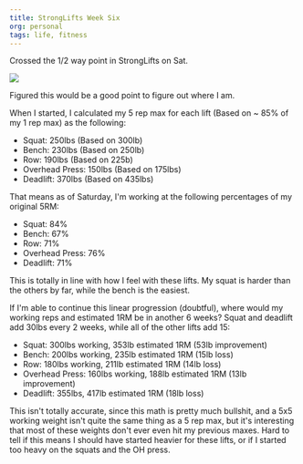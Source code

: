 ```yaml
---
title: StrongLifts Week Six
org: personal
tags: life, fitness
---
```


Crossed the 1/2 way point in StrongLifts on Sat.

![](/images/StrongLifts/week-6.jpg)

Figured this would be a good point to figure out where I am.

When I started, I calculated my 5 rep max for each lift (Based on ~ 85% of my
1 rep max) as the following:

- Squat: 250lbs (Based on 300lb)
- Bench: 230lbs (Based on 250lb)
- Row: 190lbs (Based on 225b)
- Overhead Press: 150lbs (Based on 175lbs)
- Deadlift: 370lbs (Based on 435lbs)

That means as of Saturday, I'm working at the following percentages of my
original 5RM:

- Squat: 84%
- Bench: 67%
- Row: 71%
- Overhead Press: 76%
- Deadlift: 71%

This is totally in line with how I feel with these lifts. My squat is harder
than the others by far, while the bench is the easiest.

If I'm able to continue this linear progression (doubtful), where would my
working reps and estimated 1RM be in another 6 weeks? Squat and deadlift add
30lbs every 2 weeks, while all of the other lifts add 15:

- Squat: 300lbs working, 353lb estimated 1RM (53lb improvement)
- Bench: 200lbs working, 235lb estimated 1RM (15lb loss)
- Row: 180lbs working, 211lb estimated 1RM (14lb loss)
- Overhead Press: 160lbs working, 188lb estimated 1RM (13lb improvement)
- Deadlift: 355lbs, 417lb estimated 1RM (18lb loss)

This isn't totally accurate, since this math is pretty much bullshit, and a
5x5 working weight isn't quite the same thing as a 5 rep max, but it's
interesting that most of these weights don't ever even hit my previous maxes.
Hard to tell if this means I should have started heavier for these lifts, or
if I started too heavy on the squats and the OH press.
